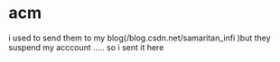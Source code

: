 # acm
i used to send them to my blog(/blog.csdn.net/samaritan_infi )but they suspend my acccount ..... so i sent it here
